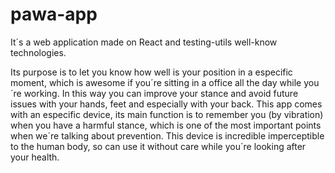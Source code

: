 # pawa-app

It´s a web application made on React and testing-utils well-know technologies.

Its purpose is to let you know how well is your position in a especific moment, which is awesome if you´re sitting in a office all the day while you´re working. In this way you can improve your stance and avoid future issues with your hands, feet and especially with your back. This app comes with an especific device, its main function is to remember you (by vibration) when you have a harmful stance, which is one of the most important points when we´re talking about prevention. This device is incredible imperceptible to the human body, so can use it without care while you´re looking after your health. 
